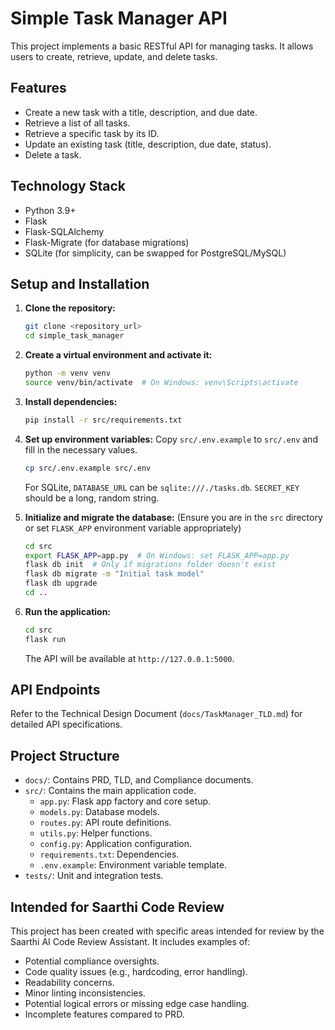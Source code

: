 # Simple Task Manager API

This project implements a basic RESTful API for managing tasks. It allows users to create, retrieve, update, and delete tasks.

## Features
- Create a new task with a title, description, and due date.
- Retrieve a list of all tasks.
- Retrieve a specific task by its ID.
- Update an existing task (title, description, due date, status).
- Delete a task.

## Technology Stack
- Python 3.9+
- Flask
- Flask-SQLAlchemy
- Flask-Migrate (for database migrations)
- SQLite (for simplicity, can be swapped for PostgreSQL/MySQL)

## Setup and Installation

1.  **Clone the repository:**
    ```bash
    git clone <repository_url>
    cd simple_task_manager
    ```

2.  **Create a virtual environment and activate it:**
    ```bash
    python -m venv venv
    source venv/bin/activate  # On Windows: venv\Scripts\activate
    ```

3.  **Install dependencies:**
    ```bash
    pip install -r src/requirements.txt
    ```

4.  **Set up environment variables:**
    Copy `src/.env.example` to `src/.env` and fill in the necessary values.
    ```bash
    cp src/.env.example src/.env
    ```
    For SQLite, `DATABASE_URL` can be `sqlite:///./tasks.db`.
    `SECRET_KEY` should be a long, random string.

5.  **Initialize and migrate the database:**
    (Ensure you are in the `src` directory or set `FLASK_APP` environment variable appropriately)
    ```bash
    cd src
    export FLASK_APP=app.py  # On Windows: set FLASK_APP=app.py
    flask db init  # Only if migrations folder doesn't exist
    flask db migrate -m "Initial task model"
    flask db upgrade
    cd ..
    ```

6.  **Run the application:**
    ```bash
    cd src
    flask run
    ```
    The API will be available at `http://127.0.0.1:5000`.

## API Endpoints

Refer to the Technical Design Document (`docs/TaskManager_TLD.md`) for detailed API specifications.

## Project Structure
- `docs/`: Contains PRD, TLD, and Compliance documents.
- `src/`: Contains the main application code.
  - `app.py`: Flask app factory and core setup.
  - `models.py`: Database models.
  - `routes.py`: API route definitions.
  - `utils.py`: Helper functions.
  - `config.py`: Application configuration.
  - `requirements.txt`: Dependencies.
  - `.env.example`: Environment variable template.
- `tests/`: Unit and integration tests.

## Intended for Saarthi Code Review

This project has been created with specific areas intended for review by the Saarthi AI Code Review Assistant. It includes examples of:
- Potential compliance oversights.
- Code quality issues (e.g., hardcoding, error handling).
- Readability concerns.
- Minor linting inconsistencies.
- Potential logical errors or missing edge case handling.
- Incomplete features compared to PRD.
